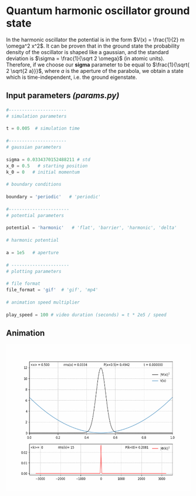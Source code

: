 # Quantum harmonic oscillator ground state

In the harmonic oscillator the potential is in the form $V(x) = \frac{1}{2} m \omega^2 x^2$. 
It can be proven that in the ground state the probability density of the oscillator is shaped like a gaussian, and the standard deviation is $\sigma = \frac{1}{\sqrt 2 \omega}$ (in atomic units).
Therefore, if we choose our **sigma** parameter to be equal to $\frac{1}{\sqrt{ 2 \sqrt{2 a}}}$, where $a$ is the aperture of the parabola, we obtain a state which is time-independent, i.e. the ground eigenstate.

## Input parameters _(params.py)_

```python
#----------------------
# simulation parameters

t = 0.005  # simulation time

#----------------------
# gaussian parameters

sigma = 0.0334370152488211 # std
x_0 = 0.5   # starting position 
k_0 = 0   # initial momentum

# boundary conditions

boundary = 'periodic'   # 'periodic'

#-----------------------
# potential parameters

potential = 'harmonic'   # 'flat', 'barrier', 'harmonic', 'delta'

# harmonic potential 

a = 1e5   # aperture

# ----------------------
# plotting parameters

# file format
file_format = 'gif'  # 'gif', 'mp4'

# animation speed multiplier

play_speed = 100 # video duration (seconds) = t * 2e5 / speed
```

## Animation

<img src="../gifs/oscill.gif" width=600 height=400 />


```python

```

